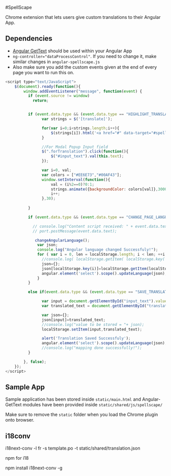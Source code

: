 #SpellScape

Chrome extension that lets users give custom translations to their Angular App.

## Dependencies

* [Angular GetText](https://angular-gettext.rocketeer.be/) should be used within your Angular App
* ```ng-controller="dataProcessControl"```. If you need to change it, make similar changes in ```angular-spellscape.js```
* Also make sure you add the custom events given at the end of every page you want to run this on.

```javascript
<script type="text/JavaScript">
    $(document).ready(function(){
        window.addEventListener("message", function(event) {
          if (event.source != window)
            return;


          if (event.data.type && (event.data.type == "HIGHLIGHT_TRANSLATE")) {
                var strings = $('[translate]');

                for(var i=0;i<strings.length;i++){
                    $(strings[i]).html('<a href="#" data-target="#spellScapeModal" data-toggle="modal" class="forTranslation ng-scope">'+ $(strings[i]).text() +'</a>');
                }

                //For Modal Popup Input field
                $(".forTranslation").click(function(){
                    $("#input_text").val(this.text);
                });

                var i=0, val;
                var colors = ["#EE6E73","#00AF43"];
                window.setInterval(function(){
                    val = (i%2==0)?0:1;
                    strings.animate({backgroundColor: colors[val]},3000);
                    i++;    
                },30);
                
          }

          if (event.data.type && (event.data.type == "CHANGE_PAGE_LANGUAGE")) {

            // console.log("Content script received: " + event.data.text);
            // port.postMessage(event.data.text);

             changeAngularLanguage();
              var json;
              console.log("Angular language changed Successfuly!");
              for ( var i = 0, len = localStorage.length; i < len; ++i ) {
                //console.log( localStorage.getItem( localStorage.key( i ) ) );
                json={};
                json[localStorage.key(i)]=localStorage.getItem(localStorage.key(i));
                angular.element('select').scope().updateLanguage(json);                    
              }
          }

          else if(event.data.type && (event.data.type == "SAVE_TRANSLATION")){

                var input = document.getElementById("input_text").value;
                var translated_text = document.getElementById("translated_text").value;

                var json={};
                json[input]=translated_text;
                //console.log("value to be stored = "+ json);
                localStorage.setItem(input,translated_text);

                alert('Translation Saved Successfuly');
                angular.element('select').scope().updateLanguage(json);
                //console.log("mapping done successfully!");
          }

        }, false);
    });
</script>
```

## Sample App

Sample application has been stored inside ```static/main.html``` and Angular-GetText modules have been provided inside ```static/shared/js/spellscape/```

Make sure to remove the ```static``` folder when you load the Chrome plugin onto browser.

## i18conv

i18next-conv -l fr -s template.po -t static/shared/translation.json

npm for i18

npm install i18next-conv -g


